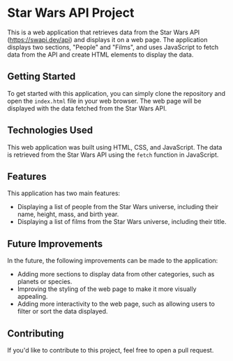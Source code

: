 # Star Wars API Project

This is a  web application that retrieves data from the Star Wars API (https://swapi.dev/api) and displays it on a web page. The application displays two sections, "People" and "Films", and uses JavaScript to fetch data from the API and create HTML elements to display the data.

## Getting Started

To get started with this application, you can simply clone the repository and open the `index.html` file in your web browser. The web page will be displayed with the data fetched from the Star Wars API.

## Technologies Used

This web application was built using HTML, CSS, and JavaScript. The data is retrieved from the Star Wars API using the `fetch` function in JavaScript.

## Features

This application has two main features:

- Displaying a list of people from the Star Wars universe, including their name, height, mass, and birth year.
- Displaying a list of films from the Star Wars universe, including their title.

## Future Improvements

In the future, the following improvements can be made to the application:

- Adding more sections to display data from other categories, such as planets or species.
- Improving the styling of the web page to make it more visually appealing.
- Adding more interactivity to the web page, such as allowing users to filter or sort the data displayed.

## Contributing

If you'd like to contribute to this project, feel free to open a pull request. 
